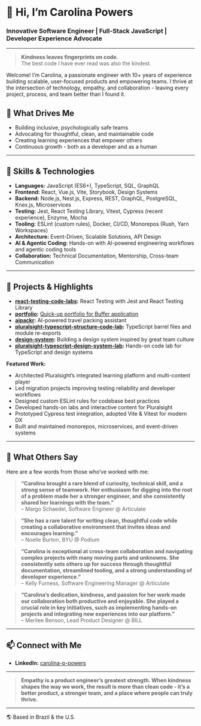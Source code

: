 # 👋 Hi, I’m Carolina Powers

### Innovative Software Engineer | Full-Stack JavaScript | Developer Experience Advocate

---

> **Kindness leaves fingerprints on code.**  
> The best code I have ever read was also the kindest.

Welcome! I’m Carolina, a passionate engineer with 10+ years of experience building scalable, user-focused products and empowering teams. I thrive at the intersection of technology, empathy, and collaboration - leaving every project, process, and team better than I found it.

## 🌱 What Drives Me

- Building inclusive, psychologically safe teams
- Advocating for thoughtful, clean, and maintainable code
- Creating learning experiences that empower others
- Continuous growth - both as a developer and as a human

---

## 🔧 Skills & Technologies

- **Languages:** JavaScript (ES6+), TypeScript, SQL, GraphQL
- **Frontend:** React, Vue.js, Vite, Storybook, Design Systems
- **Backend:** Node.js, Nest.js, Express, REST, GraphQL, PostgreSQL, Knex.js, Microservices
- **Testing:** Jest, React Testing Library, Vitest, Cypress (recent experience), Enzyme, Mocha
- **Tooling:** ESLint (custom rules), Docker, CI/CD, Monorepos (Rush, Yarn Workspaces)
- **Architecture:** Event-Driven, Scalable Solutions, API Design
- **AI & Agentic Coding:** Hands-on with AI-powered engineering workflows and agentic coding tools
- **Collaboration:** Technical Documentation, Mentorship, Cross-team Communication

---

## 🚀 Projects & Highlights

- **[react-testing-code-labs](https://github.com/carolinapowers/react-testing-code-labs):** React Testing with Jest and React Testing Library
- **[portfolio](https://github.com/carolinapowers/portfolio):** [Quick-up portfolio for Buffer application](https://carolinapowers-portfolio.vercel.app/)
- **[aipackr](https://github.com/carolinapowers/aipackr):** AI-powered travel packing assistant
- **[pluralsight-typescript-structure-code-lab](https://github.com/carolinapowers/pluralsight-typescript-structure-code-lab):** TypeScript barrel files and module re-exports
- **[design-system](https://github.com/carolinapowers/design-system):** Building a design system inspired by great team culture
- **[pluralsight-typescript-design-system-lab](https://github.com/carolinapowers/pluralsight-typescript-design-system-lab):** Hands-on code lab for TypeScript and design systems

**Featured Work:**  
- Architected Pluralsight’s integrated learning platform and multi-content player  
- Led migration projects improving testing reliability and developer workflows  
- Designed custom ESLint rules for codebase best practices  
- Developed hands-on labs and interactive content for Pluralsight  
- Prototyped Cypress test integration, adopted Vite & Vitest for modern DX  
- Built and maintained monorepos, microservices, and event-driven systems

---

## 🌟 What Others Say

Here are a few words from those who’ve worked with me:

> **“Carolina brought a rare blend of curiosity, technical skill, and a strong sense of teamwork. Her enthusiasm for digging into the root of a problem made her a stronger engineer, and she consistently shared her learnings with the team.”**  
> – Margo Schaedel, Software Engineer @ Articulate

> **“She has a rare talent for writing clean, thoughtful code while creating a collaborative environment that invites ideas and encourages learning.”**  
> – Noelle Burton, BYU @ Podium

> **“Carolina is exceptional at cross-team collaboration and navigating complex projects with many moving parts and unknowns. She consistently sets others up for success through thoughtful documentation, streamlined tooling, and a strong understanding of developer experience.”**  
> – Kelly Furness, Software Engineering Manager @ Articulate

> **“Carolina’s dedication, kindness, and passion for her work made our collaboration both productive and enjoyable. She played a crucial role in key initiatives, such as implementing hands-on projects and integrating new experiences into our platform.”**  
> – Merilee Benson, Lead Product Designer @ BILL

---

## 📫 Connect with Me

- **LinkedIn:** [carolina-p-powers](https://www.linkedin.com/in/carolina-p-powers/)
<!-- Add personal website, Twitter, or other links as desired -->

---

> **Empathy is a product engineer’s greatest strength. When kindness shapes the way we work, the result is more than clean code - it’s a better product, a stronger team, and a place where people can truly thrive.**

---

🌎 Based in Brazil & the U.S.
